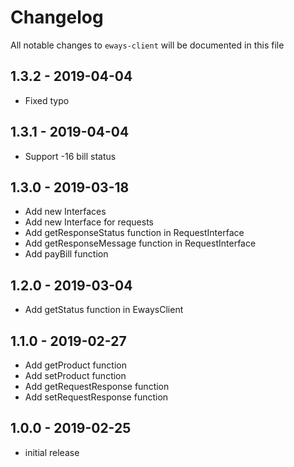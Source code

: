 # Changelog

All notable changes to `eways-client` will be documented in this file

## 1.3.2 - 2019-04-04

- Fixed typo

## 1.3.1 - 2019-04-04

- Support -16 bill status

## 1.3.0 - 2019-03-18

- Add new Interfaces
- Add new Interface for requests
- Add getResponseStatus function in RequestInterface
- Add getResponseMessage function in RequestInterface
- Add payBill function

## 1.2.0 - 2019-03-04

- Add getStatus function in EwaysClient

## 1.1.0 - 2019-02-27

- Add getProduct function
- Add setProduct function
- Add getRequestResponse function
- Add setRequestResponse function

## 1.0.0 - 2019-02-25

- initial release